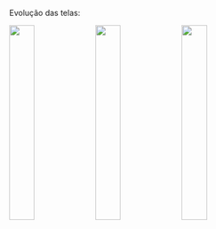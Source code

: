 Evolução das telas:

<div>
<img src="https://github.com/WillianSeidel/busca_cep/assets/126173353/e2a56eca-3d4c-41e9-871e-8a0a17686404" width="30%">


<img src="https://github.com/user-attachments/assets/cd605494-a3ec-4133-88aa-ce609884274b" width="30%">


<img src="https://github.com/user-attachments/assets/3a26b9db-6a39-431d-b349-da9831e5f8b3" width="30%">


</div>

